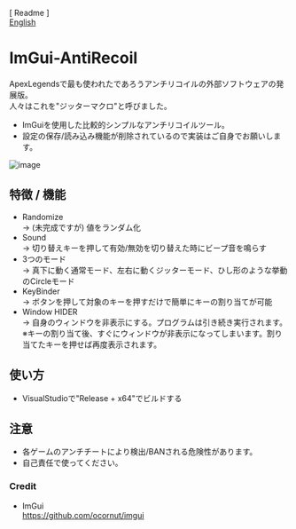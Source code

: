 [ Readme ]  
[English](https://github.com/FlankGir1/ImGui-AntiRecoil/blob/main/README-en.md)


# ImGui-AntiRecoil
ApexLegendsで最も使われたであろうアンチリコイルの外部ソフトウェアの発展版。  
人々はこれを"ジッターマクロ"と呼びました。  
  
* ImGuiを使用した比較的シンプルなアンチリコイルツール。
* 設定の保存/読み込み機能が削除されているので実装はご自身でお願いします。

![image](https://user-images.githubusercontent.com/124275926/222131768-5e7c8776-ee33-4fa6-9ae7-faed57763fca.png)

## 特徴 / 機能
* Randomize  
  -> (未完成ですが) 値をランダム化
* Sound  
  -> 切り替えキーを押して有効/無効を切り替えた時にビープ音を鳴らす
* 3つのモード  
  -> 真下に動く通常モード、左右に動くジッターモード、ひし形のような挙動のCircleモード
* KeyBinder  
  -> ボタンを押して対象のキーを押すだけで簡単にキーの割り当てが可能
* Window HIDER  
  -> 自身のウィンドウを非表示にする。プログラムは引き続き実行されます。  
     ※キーの割り当て後、すぐにウィンドウが非表示になってしまいます。割り当てたキーを押せば再度表示されます。

## 使い方
* VisualStudioで"Release + x64"でビルドする

## 注意
* 各ゲームのアンチチートにより検出/BANされる危険性があります。
* 自己責任で使ってください。

### Credit
* ImGui  
https://github.com/ocornut/imgui

